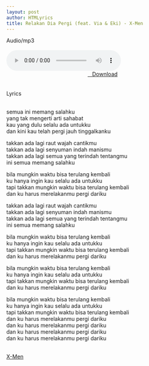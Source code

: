 ```yaml
---
layout: post
author: HTMLyrics
title: Relakan Dia Pergi (feat. Via & Eki) - X-Men
---
```


<div class="htl">Audio/mp3</div><br />

<audio class='js-player' style="--plyr-color-main: #212121;" controls>
<source src="https://drive.google.com/uc?authuser=0&id=1t9yzxSJMwfgJ_nSuR1eRth7d3viWJ6YG&export=download" type="audio/mp3">
</audio><br />

<center>
<a href="/download/relakandiapergi-featviaandeki-xmen" class="hbt"><i class="fa fa-chevron-down" aria-hidden="true"></i>&nbsp; &nbsp;Download</a>
</center><br />
<br />

<div class="htl">Lyrics</div><br />

semua ini memang salahku<br />
yang tak mengerti arti sahabat<br />
kau yang dulu selalu ada untukku<br />
dan kini kau telah pergi jauh tinggalkanku<br />

takkan ada lagi raut wajah cantikmu<br />
takkan ada lagi senyuman indah manismu<br />
takkan ada lagi semua yang terindah tentangmu<br />
ini semua memang salahku<br />

bila mungkin waktu bisa terulang kembali<br />
ku hanya ingin kau selalu ada untukku<br />
tapi takkan mungkin waktu bisa terulang kembali<br />
dan ku harus merelakanmu pergi dariku<br />

takkan ada lagi raut wajah cantikmu<br />
takkan ada lagi senyuman indah manismu<br />
takkan ada lagi semua yang terindah tentangmu<br />
ini semua memang salahku<br />

bila mungkin waktu bisa terulang kembali<br />
ku hanya ingin kau selalu ada untukku<br />
tapi takkan mungkin waktu bisa terulang kembali<br />
dan ku harus merelakanmu pergi dariku<br />

bila mungkin waktu bisa terulang kembali<br />
ku hanya ingin kau selalu ada untukku<br />
tapi takkan mungkin waktu bisa terulang kembali<br />
dan ku harus merelakanmu pergi dariku<br />

bila mungkin waktu bisa terulang kembali<br />
ku hanya ingin kau selalu ada untukku<br />
tapi takkan mungkin waktu bisa terulang kembali<br />
dan ku harus merelakanmu pergi dariku<br />
dan ku harus merelakanmu pergi dariku<br />
dan ku harus merelakanmu pergi dariku<br />
dan ku harus merelakanmu pergi dariku<br />
<br />

<i class="fa fa-hashtag" aria-hidden="true"></i>
<a href="/artist/xmen">X-Men</a>
